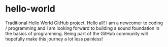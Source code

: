 # hello-world
Traditional Hello World GitHub project.
Hello all! I am a newcomer to coding / programming and I am looking forward to building a sound foundation in the basics of programming. Being part of the GitHub community will hopefully make this journey a lot less painless!
